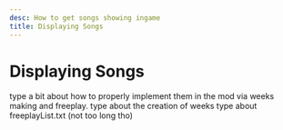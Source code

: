 ```yaml
---
desc: How to get songs showing ingame
title: Displaying Songs
---
```

# Displaying Songs

type a bit about how to properly implement them in the mod via weeks making and freeplay.
type about the creation of weeks
type about freeplayList.txt (not too long tho)